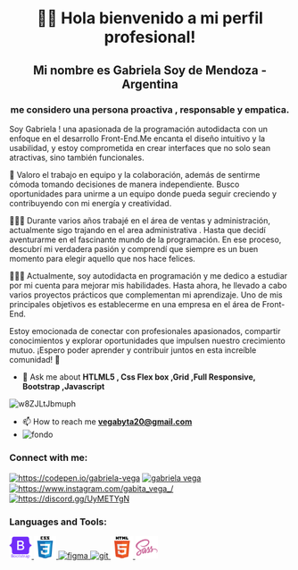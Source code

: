 
<h1 align="center">👋🏻 Hola bienvenido a mi perfil profesional!</h1>
<h2 align="center">Mi nombre es Gabriela Soy de Mendoza - Argentina </h2>



<h3 align="center">me considero una persona proactiva , responsable y empatica.</h3>
<p>Soy Gabriela ! una apasionada de la programación autodidacta con un enfoque en el desarrollo Front-End.Me encanta el diseño intuitivo y la usabilidad, y estoy comprometida en crear interfaces que no solo sean atractivas, sino también funcionales.


🤝 Valoro el trabajo en equipo y la colaboración, además de sentirme cómoda tomando decisiones de manera independiente. Busco oportunidades para unirme a un equipo donde pueda seguir creciendo y contribuyendo con mi energía y creatividad.


👩🏻‍🎓 Durante varios años trabajé en el área de ventas y administración, actualmente sigo trajando en el area administrativa . 
Hasta que decidí aventurarme en el fascinante mundo de la programación. En ese proceso, descubrí mi verdadera pasión y comprendí que siempre es un buen momento para elegir aquello que nos hace felices.

👩🏻‍🎓 Actualmente, soy autodidacta en programación y me dedico a estudiar por mi cuenta para mejorar mis habilidades. Hasta ahora, he llevado a cabo varios proyectos prácticos que complementan mi aprendizaje. Uno de mis principales objetivos es establecerme en una empresa en el área de Front-End.

 Estoy emocionada de conectar con profesionales apasionados, compartir conocimientos y explorar oportunidades que impulsen nuestro crecimiento mutuo. ¡Espero poder aprender y contribuir juntos en esta increíble comunidad! 🚀
 
- 💬 Ask me about **HTLML5 , Css Flex box ,Grid ,Full Responsive, Bootstrap ,Javascript**

![w8ZJLtJbmuph](https://github.com/Gabyta-Dev/Gabyta-Dev/assets/95593201/06dc85af-3eb4-4ab3-a813-363950fbf2ef)


- 📫 How to reach me **vegabyta20@gmail.com**
- ![fondo](https://thumbs.gfycat.com/AppropriateFatKagu-max-1mb.gif) 


<h3 align="left">Connect with me:</h3>
<p align="left">
<a href="https://codepen.io/https://codepen.io/gabriela-vega" target="blank"><img align="center" src="https://raw.githubusercontent.com/rahuldkjain/github-profile-readme-generator/master/src/images/icons/Social/codepen.svg" alt="https://codepen.io/gabriela-vega" height="30" width="40" /></a>
<a href="https://linkedin.com/in/gabriela vega" target="blank"><img align="center" src="https://raw.githubusercontent.com/rahuldkjain/github-profile-readme-generator/master/src/images/icons/Social/linked-in-alt.svg" alt="gabriela vega" height="30" width="40" /></a>
<a href="https://instagram.com/https://www.instagram.com/gabita_vega_/" target="blank"><img align="center" src="https://raw.githubusercontent.com/rahuldkjain/github-profile-readme-generator/master/src/images/icons/Social/instagram.svg" alt="https://www.instagram.com/gabita_vega_/" height="30" width="40" /></a>
<a href="https://discord.gg/https://discord.gg/UyMETYgN" target="blank"><img align="center" src="https://raw.githubusercontent.com/rahuldkjain/github-profile-readme-generator/master/src/images/icons/Social/discord.svg" alt="https://discord.gg/UyMETYgN" height="30" width="40" /></a>
</p>

<h3 align="left">Languages and Tools:</h3>
<p align="left"> <a href="https://getbootstrap.com" target="_blank" rel="noreferrer"> <img src="https://raw.githubusercontent.com/devicons/devicon/master/icons/bootstrap/bootstrap-plain-wordmark.svg" alt="bootstrap" width="40" height="40"/> </a> <a href="https://www.w3schools.com/css/" target="_blank" rel="noreferrer"> <img src="https://raw.githubusercontent.com/devicons/devicon/master/icons/css3/css3-original-wordmark.svg" alt="css3" width="40" height="40"/> </a> <a href="https://www.figma.com/" target="_blank" rel="noreferrer"> <img src="https://www.vectorlogo.zone/logos/figma/figma-icon.svg" alt="figma" width="40" height="40"/> </a> <a href="https://git-scm.com/" target="_blank" rel="noreferrer"> <img src="https://www.vectorlogo.zone/logos/git-scm/git-scm-icon.svg" alt="git" width="40" height="40"/> </a> <a href="https://www.w3.org/html/" target="_blank" rel="noreferrer"> <img src="https://raw.githubusercontent.com/devicons/devicon/master/icons/html5/html5-original-wordmark.svg" alt="html5" width="40" height="40"/> </a> <a href="https://sass-lang.com" target="_blank" rel="noreferrer"> <img src="https://raw.githubusercontent.com/devicons/devicon/master/icons/sass/sass-original.svg" alt="sass" width="40" height="40"/> </a> </p>



